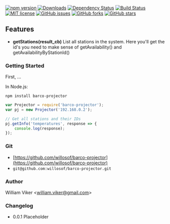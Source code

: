 [![npm version](https://badge.fury.io/js/barco-projector.svg)](https://badge.fury.io/js/barco-projector)
[![Downloads](https://img.shields.io/npm/dm/barco-projector.svg)](https://npmjs.com/barco-projector)
[![Dependency Status](https://david-dm.org/willosof/barco-projector.svg)](https://david-dm.org/willosof/barco-projector)
[![Build Status](https://travis-ci.org/willosof/barco-projector.svg?branch=master)](https://travis-ci.org/willosof/barco-projector)
[![MIT license](http://img.shields.io/badge/license-MIT-brightgreen.svg)](http://opensource.org/licenses/MIT)
[![GitHub issues](https://img.shields.io/github/issues/willosof/barco-projector.svg?style=plastic)](https://github.com/willosof/barco-projector/issues)
[![GitHub forks](https://img.shields.io/github/forks/willosof/barco-projector.svg?style=plastic)](https://github.com/willosof/barco-projector/network)
[![GitHub stars](https://img.shields.io/github/stars/willosof/barco-projector.svg?style=plastic)](https://github.com/willosof/barco-projector/stargazers)

## Features
* **getStations(result_cb)**
List all stations in the system. Here you'll get the id's you need to make sense of getAvailability() and getAvailabilityByStationId()

### Getting Started

First, ...

In Node.js:

```
npm install barco-projector
```

```javascript
var Projector = require('barco-projector');
var pj = new Projector('192.168.0.2');

// Get all stations and their IDs
pj.getInfo('temperatures', response => {
	console.log(response);
});
```

### Git
* [https://github.com/willosof/barco-projector](https://github.com/willosof/barco-projector)
* `git@github.com:willosof/barco-projector.git`

### Author
William Viker <<william.viker@gmail.com>>

### Changelog
* 0.0.1 Placeholder
